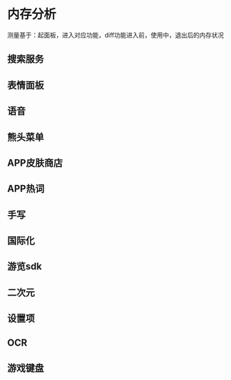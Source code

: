 # 内存分析

测量基于：起面板，进入对应功能，diff功能进入前，使用中，退出后的内存状况

## 搜索服务

## 表情面板

## 语音

## 熊头菜单

## APP皮肤商店

## APP热词

## 手写

## 国际化

## 游览sdk

## 二次元

## 设置项

## OCR

## 游戏键盘